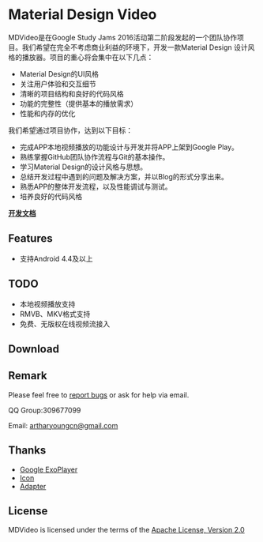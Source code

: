 # Material Design Video

MDVideo是在Google Study Jams 2016活动第二阶段发起的一个团队协作项目。我们希望在完全不考虑商业利益的环境下，开发一款Material Design
设计风格的播放器。项目的重心将会集中在以下几点：

- Material Design的UI风格
- 关注用户体验和交互细节
- 清晰的项目结构和良好的代码风格
- 功能的完整性（提供基本的播放需求）
- 性能和内存的优化

我们希望通过项目协作，达到以下目标：
- 完成APP本地视频播放的功能设计与开发并将APP上架到Google Play。
- 熟练掌握GitHub团队协作流程与Git的基本操作。
- 学习Material Design的设计风格与思想。
- 总结开发过程中遇到的问题及解决方案，并以Blog的形式分享出来。
- 熟悉APP的整体开发流程，以及性能调试与测试。
- 培养良好的代码风格

[**开发文档**](https://github.com/AndroidTips/MDVideo/tree/master/docs)
## Features

- 支持Android 4.4及以上


## TODO
- 本地视频播放支持
- RMVB、MKV格式支持
- 免费、无版权在线视频流接入

## Download

## Remark
Please feel free to [report bugs](https://github.com/AndroidTips/MDVideo/issues) or ask for help via email.

QQ Group:309677099

Email: artharyoungcn@gmail.com

## Thanks
- [Google ExoPlayer](https://github.com/google/ExoPlayer)
- [Icon](http://iconmonstr.com/video-14/?png)
- [Adapter](https://github.com/hongyangAndroid/baseAdapter)

## License
MDVideo is licensed under the terms of the [Apache License, Version 2.0](http://www.apache.org/licenses/LICENSE-2.0.html)
